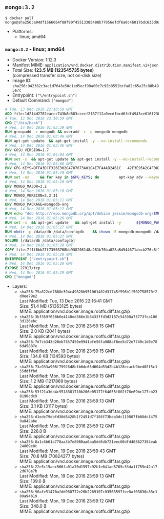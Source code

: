 ## `mongo:3.2`

```console
$ docker pull mongo@sha256:a94df1666064f88f90f45513385488b77056efdf6a0c4b017bdc635d9a88ab19
```

-	Platforms:
	-	linux; amd64

### `mongo:3.2` - linux; amd64

-	Docker Version: 1.12.3
-	Manifest MIME: `application/vnd.docker.distribution.manifest.v2+json`
-	Total Size: **123.5 MB (123545735 bytes)**  
	(compressed transfer size, not on-disk size)
-	Image ID: `sha256:042382c3ac1d7643e50c1ed5ecf98a00c7c92b8552bcfa82c65a25c88b495e7c`
-	Entrypoint: `["\/entrypoint.sh"]`
-	Default Command: `["mongod"]`

```dockerfile
# Tue, 13 Dec 2016 22:10:59 GMT
ADD file:1d214d2782eaccc743b8d683ccecf2f87f12a0ecdfbcd6fdf4943ce616f23870 in / 
# Tue, 13 Dec 2016 22:10:59 GMT
CMD ["/bin/bash"]
# Wed, 14 Dec 2016 01:03:39 GMT
RUN groupadd -r mongodb && useradd -r -g mongodb mongodb
# Wed, 14 Dec 2016 01:03:46 GMT
RUN apt-get update 	&& apt-get install -y --no-install-recommends 		numactl 	&& rm -rf /var/lib/apt/lists/*
# Wed, 14 Dec 2016 01:03:46 GMT
ENV GOSU_VERSION=1.7
# Wed, 14 Dec 2016 01:04:04 GMT
RUN set -x 	&& apt-get update && apt-get install -y --no-install-recommends ca-certificates wget && rm -rf /var/lib/apt/lists/* 	&& wget -O /usr/local/bin/gosu "https://github.com/tianon/gosu/releases/download/$GOSU_VERSION/gosu-$(dpkg --print-architecture)" 	&& wget -O /usr/local/bin/gosu.asc "https://github.com/tianon/gosu/releases/download/$GOSU_VERSION/gosu-$(dpkg --print-architecture).asc" 	&& export GNUPGHOME="$(mktemp -d)" 	&& gpg --keyserver ha.pool.sks-keyservers.net --recv-keys B42F6819007F00F88E364FD4036A9C25BF357DD4 	&& gpg --batch --verify /usr/local/bin/gosu.asc /usr/local/bin/gosu 	&& rm -r "$GNUPGHOME" /usr/local/bin/gosu.asc 	&& chmod +x /usr/local/bin/gosu 	&& gosu nobody true 	&& apt-get purge -y --auto-remove ca-certificates wget
# Wed, 14 Dec 2016 01:05:06 GMT
ENV GPG_KEYS=DFFA3DCF326E302C4787673A01C4E7FAAAB2461C 	42F3E95A2C4F08279C4960ADD68FA50FEA312927
# Wed, 14 Dec 2016 01:05:10 GMT
RUN set -ex 	&& for key in $GPG_KEYS; do 		apt-key adv --keyserver ha.pool.sks-keyservers.net --recv-keys "$key"; 	done
# Wed, 14 Dec 2016 01:05:10 GMT
ENV MONGO_MAJOR=3.2
# Wed, 14 Dec 2016 01:05:10 GMT
ENV MONGO_VERSION=3.2.11
# Wed, 14 Dec 2016 01:05:11 GMT
ENV MONGO_PACKAGE=mongodb-org
# Wed, 14 Dec 2016 01:05:12 GMT
RUN echo "deb http://repo.mongodb.org/apt/debian jessie/mongodb-org/$MONGO_MAJOR main" > /etc/apt/sources.list.d/mongodb-org.list
# Wed, 14 Dec 2016 01:05:26 GMT
RUN set -x 	&& apt-get update 	&& apt-get install -y 		${MONGO_PACKAGE}=$MONGO_VERSION 		${MONGO_PACKAGE}-server=$MONGO_VERSION 		${MONGO_PACKAGE}-shell=$MONGO_VERSION 		${MONGO_PACKAGE}-mongos=$MONGO_VERSION 		${MONGO_PACKAGE}-tools=$MONGO_VERSION 	&& rm -rf /var/lib/apt/lists/* 	&& rm -rf /var/lib/mongodb 	&& mv /etc/mongod.conf /etc/mongod.conf.orig
# Wed, 14 Dec 2016 01:05:27 GMT
RUN mkdir -p /data/db /data/configdb 	&& chown -R mongodb:mongodb /data/db /data/configdb
# Wed, 14 Dec 2016 01:05:27 GMT
VOLUME [/data/db /data/configdb]
# Wed, 14 Dec 2016 01:05:28 GMT
COPY file:7f1f8bb27f73563768bb938208148a281b70ba028a8d544671abcb276c8f741c in /entrypoint.sh 
# Wed, 14 Dec 2016 01:05:28 GMT
ENTRYPOINT ["/entrypoint.sh"]
# Wed, 14 Dec 2016 01:05:28 GMT
EXPOSE 27017/tcp
# Wed, 14 Dec 2016 01:05:29 GMT
CMD ["mongod"]
```

-	Layers:
	-	`sha256:75a822cd7888e394c49828b951061402d31745f596b1f502758570f2d0ee79e2`  
		Last Modified: Tue, 13 Dec 2016 22:16:41 GMT  
		Size: 51.4 MB (51363125 bytes)  
		MIME: application/vnd.docker.image.rootfs.diff.tar.gzip
	-	`sha256:3bf369f658b6e4148ed366e1b3433ffd3d2187c54398a73773fca1063d126ebc`  
		Last Modified: Mon, 19 Dec 2016 23:59:15 GMT  
		Size: 2.0 KB (2041 bytes)  
		MIME: application/vnd.docker.image.rootfs.diff.tar.gzip
	-	`sha256:7d7cb343d20eb7857450e9941bfe56fa088af8ee5d72e7749c1d0e786d45887e`  
		Last Modified: Mon, 19 Dec 2016 23:59:15 GMT  
		Size: 134.6 KB (134593 bytes)  
		MIME: application/vnd.docker.image.rootfs.diff.tar.gzip
	-	`sha256:73a933a908f75926d8bfb0dc65d604d53d2b4b128ecacb9bed02f5c155ddffbd`  
		Last Modified: Mon, 19 Dec 2016 23:59:15 GMT  
		Size: 1.2 MB (1217869 bytes)  
		MIME: application/vnd.docker.image.rootfs.diff.tar.gzip
	-	`sha256:53f21a3db4c9518881710b206e05177f64055f802f76e69bc127cb238190cdc9`  
		Last Modified: Mon, 19 Dec 2016 23:59:13 GMT  
		Size: 3.1 KB (3117 bytes)  
		MIME: application/vnd.docker.image.rootfs.diff.tar.gzip
	-	`sha256:d1ede79ebfd30d8428b1f2451d7f186f73bea3dc119807fb08dc14759a842abe`  
		Last Modified: Mon, 19 Dec 2016 23:59:12 GMT  
		Size: 226.0 B  
		MIME: application/vnd.docker.image.rootfs.diff.tar.gzip
	-	`sha256:8a1c6b61a778aa3b7e8080aa6aa5dd6db721eec00dfd488627354eab24869e8c`  
		Last Modified: Mon, 19 Dec 2016 23:59:43 GMT  
		Size: 70.8 MB (70824277 bytes)  
		MIME: application/vnd.docker.image.rootfs.diff.tar.gzip
	-	`sha256:22e5c15aec566fa01a70d1597c92b1e041ad5705c33da1f755e42a172d678e7b`  
		Last Modified: Mon, 19 Dec 2016 23:59:13 GMT  
		Size: 139.0 B  
		MIME: application/vnd.docker.image.rootfs.diff.tar.gzip
	-	`sha256:96afe51470afdd968772e26b2269107c03563597fee8af03830c88c109a94b19`  
		Last Modified: Mon, 19 Dec 2016 23:59:12 GMT  
		Size: 348.0 B  
		MIME: application/vnd.docker.image.rootfs.diff.tar.gzip
